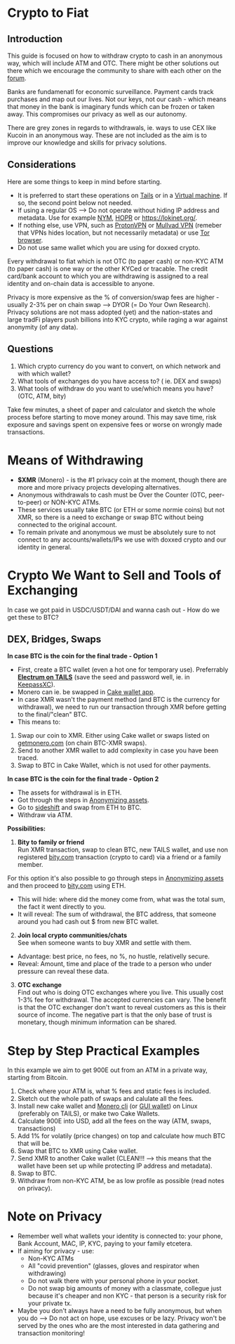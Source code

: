 # Crypto to Fiat

## Introduction

This guide is focused on how to withdraw crypto to cash in an anonymous way, which will include ATM and OTC. There might be other solutions out there which we encourage the community to share with each other on the [forum](forum.lunardao.net). 

Banks are fundamenatl for economic surveillance. Payment cards track purchases and map out our lives. Not our keys, not our cash - which means that money in the bank is imaginary funds which can be frozen or taken away. This compromises our privacy as well as our autonomy. 

There are grey zones in regards to withdrawals, ie. ways to use CEX like Kucoin in an anonymous way. These are not included as the aim is to improve our knowledge and skills for privacy solutions.

## Considerations 

Here are some things to keep in mind before starting.

- It is preferred to start these operations on [Tails](https://tails.boum.org/) or in a [Virtual machine](https://wiki.lunardao.net/virtualbox_whonix.html). If so, the second point below not needed.
- If using a regular OS --> Do not operate without hiding IP address and metadata. Use for example [NYM](https://nymtech.net/), [HOPR](https://hoprnet.org/) or https://lokinet.org/.
- If nothing else, use VPN, such as [ProtonVPN](https://protonvpn.com/download) or [Mullvad VPN](https://mullvad.net/en/pricing/) (remeber that VPNs hides location, but not necessarily metadata) or use [Tor browser](https://www.torproject.org/download/).
- Do not use same wallet which you are using for doxxed crypto. 

Every withdrawal to fiat which is not OTC (to paper cash) or non-KYC ATM (to paper cash) is one way or the other KYCed or tracable. The credit card/bank account to which you are withdrawing is assigned to a real identity and on-chain data is accessible to anyone.

Privacy is more expensive as the % of conversion/swap fees are higher - usually 2-3% per on chain swap --> DYOR (= Do Your Own Research). Privacy solutions are not mass adopted (yet) and the nation-states and large tradFi players push billions into KYC crypto, while raging a war against anonymity (of any data).

## Questions

1. Which crypto currency do you want to convert, on which network and with which wallet?
3. What tools of exchanges do you have access to? ( ie. DEX and swaps)
4. What tools of withdraw do you want to use/which means you have? (OTC, ATM, bity)

Take few minutes, a sheet of paper and calculator and sketch the whole process before starting to move money around. This may save time, risk exposure and savings spent on expensive fees or worse on wrongly made transactions.

# Means of Withdrawing

- **$XMR** (Monero) - is the #1 privacy coin at the moment, though there are more and more privacy projects developing alternatives.
- Anonymous withdrawals to cash must be Over the Counter (OTC, peer-to-peer) or NON-KYC ATMs.
- These services usually take BTC (or ETH or some normie coins) but not XMR, so there is a need to exchange or swap BTC without being connected to the original account.
- To remain private and anonymous we must be absolutely sure to not connect to any accounts/wallets/IPs we use with doxxed crypto and our identity in general.

# Crypto We Want to Sell and Tools of Exchanging

In case we got paid in USDC/USDT/DAI and wanna cash out - How do we get these to BTC?

## DEX, Bridges, Swaps

**In case BTC is the coin for the final trade -  Option 1**

- First, create a BTC wallet (even a hot one for temporary use). Preferrably [**Electrum on TAILS**](https://electrum.org/#home) (save the seed and password well, ie. in [KeepassXC](https://keepassxc.org/)).
- Monero can ie. be swapped in [Cake wallet app](https://cakewallet.com/).
- In case XMR wasn't the payment method (and BTC is the currency for withdrawal), we need to run our transaction through XMR before getting to the final/"clean" BTC.
- This means to:
1. Swap our coin to XMR. Either using Cake wallet or swaps listed on [getmonero.com](getmonero.com) (on chain BTC-XMR swaps).
2. Send to another XMR wallet to add complexity in case you have been traced.
3. Swap to BTC in Cake Wallet, which is not used for other payments.

**In case BTC is the coin for the final trade -  Option 2**

- The assets for withdrawal is in ETH.
- Got through the steps in [Anonymizing assets](https://wiki.lunardao.net/anonymizing_assets.html).
- Go to [sideshift](https://sideshift.ai/) and swap from ETH to BTC.
- Withdraw via ATM.

**Possibilities:**

1. **Bity to family or friend**  
Run XMR transaction, swap to clean BTC, new TAILS wallet, and use non registered [bity.com](bity.com) transaction (crypto to card) via a friend or a family member.

For this option it's also possible to go through steps in [Anonymizing assets](https://wiki.lunardao.net/anonymizing_assets.html) and then proceed to [bity.com](bity.com) using ETH.

- This will hide: where did the money come from, what was the total sum, the fact it went directly to you.
- It will reveal: The sum of withdrawal, the BTC address, that someone around you had cash out $ from new BTC wallet.

2. **Join local crypto communities/chats**  
See when someone wants to buy XMR and settle with them.
- Advantage: best price, no fees, no %, no hustle, relativelly secure.
- Reveal: Amount, time and place of the trade to a person who under pressure can reveal these data.

3. **OTC exchange**  
Find out who is doing OTC exchanges where you live. This usually cost 1-3% fee for withdrawal. The accepted currencies can vary. The benefit is that the OTC exchanger don't want to reveal customers as this is their source of income. The negative part is that the only base of trust is monetary, though minimum information can be shared.

# Step by Step Practical Examples

In this example we aim to get 900E out from an ATM in a private way, starting from Bitcoin.

1. Check where your ATM is, what % fees and static fees is included.
2. Sketch out the whole path of swaps and calulate all the fees.
3. Install new cake wallet and [Monero cli](https://www.getmonero.org/downloads/#cli) (or [GUI wallet](https://www.getmonero.org/downloads/)) on Linux (preferably on TAILS), or make two Cake Wallets.
4. Calculate 900E into USD, add all the fees on the way (ATM, swaps, transactions)
5. Add 1% for volatily (price changes) on top and calculate how much BTC that will be.
6. Swap that BTC to XMR using Cake wallet.
7. Send XMR to another Cake wallet (CLEAN!!! --> this means that the wallet have been set up while protecting IP address and metadata).
8. Swap to BTC.
9. Withdraw from non-KYC ATM, be as low profile as possible (read notes on privacy).

# Note on Privacy

- Remember well what wallets your identity is connected to: your phone, Bank Account, MAC, IP, KYC, paying to your family etcetera.
- If aiming for privacy - use:
  - Non-KYC ATMs
  - All "covid prevention" (glasses, gloves and respirator when withdrawing)
  - Do not walk there with your personal phone in your pocket.
  - Do not swap big amounts of money with a classmate, collegue just because it's cheaper and non KYC - that person is a security risk for your private tx.
- Maybe you don't always have a need to be fully anonymous, but when you do --> Do not act on hope, use excuses or be lazy. Privacy won't be served by the ones who are the most interested in data gathering and transaction monitoring!


